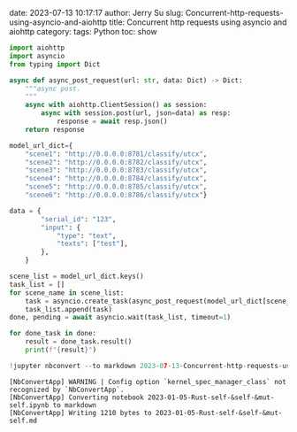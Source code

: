 date: 2023-07-13 10:17:17
author: Jerry Su
slug: Concurrent-http-requests-using-asyncio-and-aiohttp
title: Concurrent http requests using asyncio and aiohttp
category: 
tags: Python
toc: show


```python
import aiohttp
import asyncio
from typing import Dict
```


```python
async def async_post_request(url: str, data: Dict) -> Dict:
    """async post.
    """
    async with aiohttp.ClientSession() as session:
        async with session.post(url, json=data) as resp:
            response = await resp.json()
    return response
```


```python
model_url_dict={
    "scene1": "http://0.0.0.0:8781/classify/utcx",
    "scene2": "http://0.0.0.0:8782/classify/utcx",
    "scene3": "http://0.0.0.0:8783/classify/utcx",
    "scene4": "http://0.0.0.0:8784/classify/utcx",
    "scene5": "http://0.0.0.0:8785/classify/utcx",
    "scene6": "http://0.0.0.0:8786/classify/utcx"}

data = {
        "serial_id": "123",
        "input": {
            "type": "text",
            "texts": ["test"],
        },
    }
```


```python
scene_list = model_url_dict.keys()
task_list = []
for scene_name in scene_list:
    task = asyncio.create_task(async_post_request(model_url_dict[scene_name], data))
    task_list.append(task)
done, pending = await asyncio.wait(task_list, timeout=1)
```


```python
for done_task in done:
    result = done_task.result()
    print(f"{result}")
```


```python
!jupyter nbconvert --to markdown 2023-07-13-Concurrent-http-requests-using-asyncio-and-aiohttp.ipynb
```

    [NbConvertApp] WARNING | Config option `kernel_spec_manager_class` not recognized by `NbConvertApp`.
    [NbConvertApp] Converting notebook 2023-01-05-Rust-self-&self-&mut-self.ipynb to markdown
    [NbConvertApp] Writing 1210 bytes to 2023-01-05-Rust-self-&self-&mut-self.md

